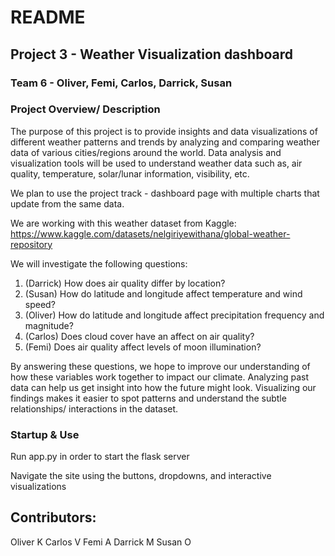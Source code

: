 # README
## Project 3 - Weather Visualization dashboard
### Team 6 - Oliver, Femi, Carlos, Darrick, Susan

### Project Overview/ Description

The purpose of this project is to provide insights and data visualizations of different weather patterns and trends by analyzing and comparing weather data of various cities/regions around the world.  Data analysis and visualization tools will be used to understand weather data such as, air quality, temperature, solar/lunar information, visibility, etc.

We plan to use the project track - dashboard page with multiple charts that update from the same data.

We are working with this weather dataset from Kaggle: https://www.kaggle.com/datasets/nelgiriyewithana/global-weather-repository

We will investigate the following questions:
1. (Darrick) How does air quality differ by location?
2. (Susan) How do latitude and longitude affect temperature and wind speed?
3. (Oliver) How do latitude and longitude affect precipitation frequency and magnitude?
4. (Carlos) Does cloud cover have an affect on air quality?
5. (Femi) Does air quality affect levels of moon illumination?

By answering these questions, we hope to improve our understanding of how these variables work together to impact our climate. Analyzing past data can help us get insight into how the future might look. Visualizing our findings makes it easier to spot patterns and understand the subtle relationships/ interactions in the dataset.

### Startup & Use

Run app.py in order to start the flask server

Navigate the site using the buttons, dropdowns, and interactive visualizations

## Contributors:
Oliver K
Carlos V
Femi A
Darrick M
Susan O
